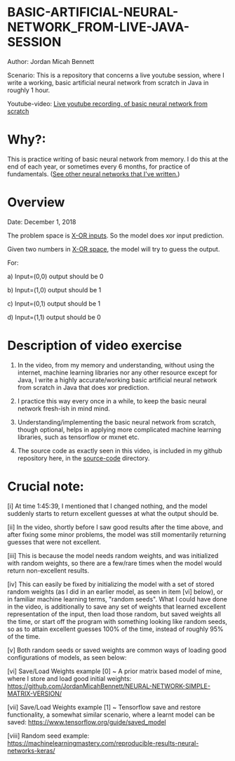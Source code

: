 # BASIC-ARTIFICIAL-NEURAL-NETWORK_FROM-LIVE-JAVA-SESSION

  Author: Jordan Micah Bennett
  
  Scenario: This is a repository that concerns a live youtube session, where I write a working, basic artificial neural network from scratch in Java in roughly 1 hour. 

  Youtube-video: [Live youtube recording, of basic neural network from scratch](https://www.youtube.com/watch?v=OhRkCb8XGj0)
  
  Why?: 
  ====
  This is practice writing of basic neural network from memory. I do this at the end of each year, or sometimes every 6 months, for practice of fundamentals. ([See other neural networks that  I've written.](https://github.com/JordanMicahBennett/NEURAL_NETWORK_PRACTICE))
  
  
  Overview
  ====
  Date: December 1, 2018
  
  The problem space is [X-OR inputs](https://en.wikipedia.org/wiki/XOR_gate). So the model does xor input prediction.
  
  Given two numbers in [X-OR space](https://en.wikipedia.org/wiki/XOR_gate), the model will try to guess the output.
  
  For:
  
  a) Input=(0,0) output should be 0
  
  b) Input=(1,0) output should be 1
  
  c) Input=(0,1) output should be 1
  
  d) Input=(1,1) output should be 0
  
 
Description of video exercise
====

1. In the video, from my memory and understanding, without using the internet, machine learning libraries nor any other resource except for Java, I write a highly accurate/working basic artificial neural network from scratch in Java that does xor prediction.

2. I practice this way every once in a while, to keep the basic neural network fresh-ish in mind mind.

3. Understanding/implementing the basic neural network from scratch, though optional, helps in applying more complicated machine learning libraries, such as tensorflow or mxnet etc.

4. The source code as exactly seen in this video, is included in my github repository here, in the [source-code](https://github.com/JordanMicahBennett/BASIC-ARTIFICIAL-NEURAL-NETWORK_FROM-LIVE-JAVA-SESSION/tree/master/source%20code) directory.







Crucial note:
====
[i] At time 1:45:39, I mentioned that I changed nothing, and the model suddenly starts to return excellent guesses at what the output should be.

[ii] In the video, shortly before I saw good results after the time above, and after fixing some minor problems, the model was still momentarily returning guesses that were not excellent.

[iii] This is because the model needs random weights, and was initialized with random weights, so there are a few/rare times when the model would return non-excellent results. 

[iv] This can easily be fixed by initializing the model with a set of stored random weights (as I did in an earlier model, as seen in item [vi] below), or in familiar machine learning terms, "random seeds". What I could have done in the video, is additionally to save any set of weights that learned excellent representation of the input, then load those random, but saved weights all the time, or start off the program with something looking like random seeds, so as to attain excellent guesses 100% of the time, instead of roughly 95% of the time.

[v] Both random seeds or saved weights are common ways of loading good configurations of models, as seen below:

[vi] Save/Load Weights example [0] ~ A prior matrix based model of mine, where I store and load good initial weights: https://github.com/JordanMicahBennett/NEURAL-NETWORK-SIMPLE-MATRIX-VERSION/

[vii] Save/Load Weights example [1] ~ Tensorflow save and restore functionality, a somewhat similar scenario, where a learnt model can be saved: https://www.tensorflow.org/guide/saved_model

[viii] Random seed example: 
https://machinelearningmastery.com/reproducible-results-neural-networks-keras/




